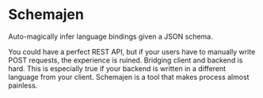 # Schemajen

Auto-magically infer language bindings given a JSON schema.

You could have a perfect REST API, but if your users have to manually write POST requests, the experience is ruined.
Bridging client and backend is hard.
This is especially true if your backend is written in a different language from your client.
Schemajen is a tool that makes process almost painless.
